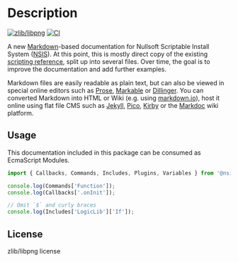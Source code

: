 # Description

[![zlib/libpng](https://img.shields.io/badge/license-zlib%2Flibpng-orange.svg?style=flat-square)](http://opensource.org/licenses/Zlib)
[![CI](https://img.shields.io/github/workflow/status/NSIS-Dev/Documentation/CI?style=flat-square)](https://github.com/NSIS-Dev/Documentation/actions)

A new [Markdown](http://daringfireball.net/projects/markdown/)-based documentation for Nullsoft Scriptable Install System ([NSIS](http://nsis.sourceforge.net)). At this point, this is mostly direct copy of the existing [scripting reference](http://nsis.sourceforge.net/Docs/Chapter4.html#), split up into several files. Over time, the goal is to improve the documentation and add further examples.

Markdown files are easily readable as plain text, but can also be viewed in special online editors such as [Prose](http://prose.io/), [Markable](http://markable.in/) or [Dillinger](http://dillinger.io/). You can converted Markdown into HTML or Wiki (e.g. using [markdown.io](http://markdown.io)), host it online using flat file CMS such as [Jekyll](http://jekyllrb.com/), [Pico](http://pico.dev7studios.com/), [Kirby](http://getkirby.com/) or the [Markdoc](http://markdoc.org) wiki platform.

## Usage

This documentation included in this package can be consumed as EcmaScript Modules.

```js
import { Callbacks, Commands, Includes, Plugins, Variables } from '@nsis/docs';

console.log(Commands['Function']);
console.log(Callbacks['.onInit']);

// Omit `$` and curly braces
console.log(Includes['LogicLib']['If']);
```

## License

zlib/libpng license
